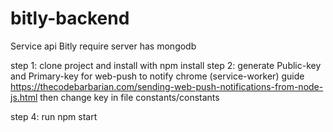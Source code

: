 # bitly-backend

Service api Bitly
require server has mongodb

step 1: clone project and install with npm install
step 2: generate Public-key and Primary-key for web-push to notify chrome (service-worker)
guide https://thecodebarbarian.com/sending-web-push-notifications-from-node-js.html
then change key in file constants/constants

step 4: run npm start
